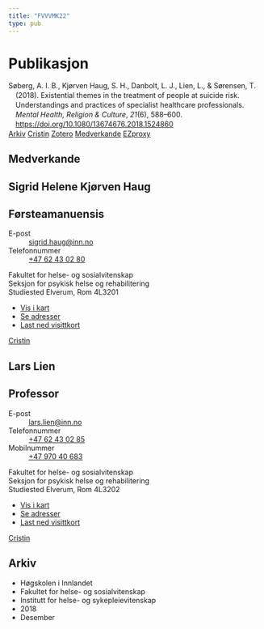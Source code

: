 ```yaml
---
title: "FVVVMK22"
type: pub
---
```

<h1>Publikasjon</h1>
<article id="csl-bib-container-FVVVMK22" class="csl-bib-container">
  <div class="csl-bib-body" style="line-height: 1.35; padding-left: 1em; text-indent:-1em;">
  <div class="csl-entry">S&#xF8;berg, A. I. B., Kj&#xF8;rven Haug, S. H., Danbolt, L. J., Lien, L., &amp; S&#xF8;rensen, T. (2018). Existential themes in the treatment of people at suicide risk. Understandings and practices of specialist healthcare professionals. <i>Mental Health, Religion &amp; Culture</i>, <i>21</i>(6), 588&#x2013;600. <a href="https://doi.org/10.1080/13674676.2018.1524860">https://doi.org/10.1080/13674676.2018.1524860</a></div>
</div>
  <div class="csl-bib-buttons">
    <a href="#taxonomy-article-FVVVMK22" class="csl-bib-button">Arkiv</a>
    <a href alt="Cristin URL" class="csl-bib-button">Cristin</a>
    <a href alt="Zotero URL" class="csl-bib-button">Zotero</a>
    <a href="#contributors-article-FVVVMK22" class="csl-bib-button">Medverkande</a>
    <a href="http://ezproxy.inn.no/login?url=https://doi.org/10.1080/13674676.2018.1524860" class="csl-bib-button">EZproxy</a>
  </div>
  <div id="csl-bib-meta-container-FVVVMK22"></div>
</article>
<div id="csl-bib-meta-FVVVMK22" class="csl-bib-meta">
  <article id="contributors-article-FVVVMK22" class="contributors-article">
    <h1>Medverkande</h1>
    <div class="personas">
<div class="vrtx-hinn-person-card">
<div class="photo">
<i class="lar la-user-circle missing-person"></i>
</div>
<div class="info">
<hgroup><h1>Sigrid Helene Kjørven Haug</h1>
<h2>Førsteamanuensis</h2>
</hgroup><dl>
<dt>E-post</dt>
<dd>
<a href="mailto:sigrid.haug@inn.no">sigrid.haug@inn.no</a>
</dd>
<dt>Telefonnummer</dt>
<dd><a href="tel:+4762430280">
+47 62 43 02 80
</a></dd>
</dl>
<p>
Fakultet for helse- og sosialvitenskap<br>
Seksjon for psykisk helse og rehabilitering<br>
Studiested Elverum,
Rom 4L3201
</p>
<ul class="vrtx-hinn-links">
<li><a href="https://www.google.com/maps?q=60.88177,11.53669">Vis i kart</a></li>
<li><a href="https://www.inn.no/finn-en-ansatt/sigrid-haug.html#vrtx-hinn-addresses">Se adresser</a></li>
<li><a href="https://www.inn.no/finn-en-ansatt/sigrid-haug.html?vrtx=vcf">Last ned visittkort</a></li>
</ul>
</div>
</div>
<a href="https://app.cristin.no/persons/show.jsf?id=414155" alt="Cristin URL" class="personas-cristin">Cristin</a>
</div> <div class="personas">
<div class="vrtx-hinn-person-card">
<div class="photo">
<i class="lar la-user-circle missing-person"></i>
</div>
<div class="info">
<hgroup><h1>Lars Lien</h1>
<h2>Professor</h2>
</hgroup><dl>
<dt>E-post</dt>
<dd>
<a href="mailto:lars.lien@inn.no">lars.lien@inn.no</a>
</dd>
<dt>Telefonnummer</dt>
<dd><a href="tel:+4762430285">
+47 62 43 02 85
</a></dd>
<dt>Mobilnummer</dt>
<dd><a href="tel:+4797040683">
+47 970 40 683
</a></dd>
</dl>
<p>
Fakultet for helse- og sosialvitenskap<br>
Seksjon for psykisk helse og rehabilitering<br>
Studiested Elverum,
Rom 4L3202
</p>
<ul class="vrtx-hinn-links">
<li><a href="https://www.google.com/maps?q=60.88177,11.53669">Vis i kart</a></li>
<li><a href="https://www.inn.no/finn-en-ansatt/lars-lien.html#vrtx-hinn-addresses">Se adresser</a></li>
<li><a href="https://www.inn.no/finn-en-ansatt/lars-lien.html?vrtx=vcf">Last ned visittkort</a></li>
</ul>
</div>
</div>
<a href="https://app.cristin.no/persons/show.jsf?id=14287" alt="Cristin URL" class="personas-cristin">Cristin</a>
</div>
  </article>
  <article id="taxonomy-article-FVVVMK22" class="taxonomy-article">
    <h1>Arkiv</h1>
    <ul>
      <li>Høgskolen i Innlandet</li>
      <li>Fakultet for helse- og sosialvitenskap</li>
      <li>Institutt for helse- og sykepleievitenskap</li>
      <li>2018</li>
      <li>Desember</li>
    </ul>
  </article>
</div>
